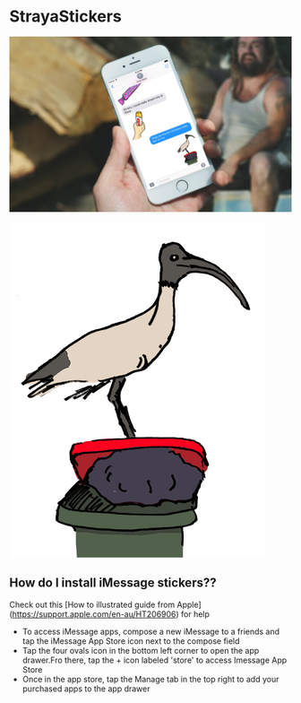 # StrayaStickers

![alt text](/img/site-banner.jpg "Site banner")

![alt text](/img/bin-chicken_v01c.png "Site banner")

## How do I install iMessage stickers??
Check out this [How to illustrated guide from Apple] (https://support.apple.com/en-au/HT206906) for help


- To access iMessage apps, compose a new iMessage to a friends and tap the iMessage App Store icon next to the compose field
- Tap the four ovals icon in the bottom left corner to open the app drawer.Fro there, tap the + icon labeled 'store' to access Imessage App Store
- Once in the app store, tap the Manage tab in the top right to add your purchased apps to the app drawer
